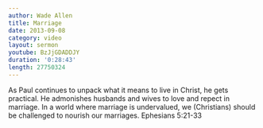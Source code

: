 ```yaml
--- 
author: Wade Allen 
title: Marriage 
date: 2013-09-08 
category: video
layout: sermon
youtube: BzJjGDADDJY
duration: '0:28:43'
length: 27750324
---
```


As Paul continues to unpack what it means to live in Christ, he gets practical. He admonishes husbands and wives to love and repect in marriage. In a world where marriage is undervalued, we (Christians) should be challenged to nourish our marriages. Ephesians 5:21-33
